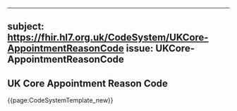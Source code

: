 
---
subject: https://fhir.hl7.org.uk/CodeSystem/UKCore-AppointmentReasonCode
issue: UKCore-AppointmentReasonCode
---
## UK Core Appointment Reason Code

{{page:CodeSystemTemplate_new}}
    
